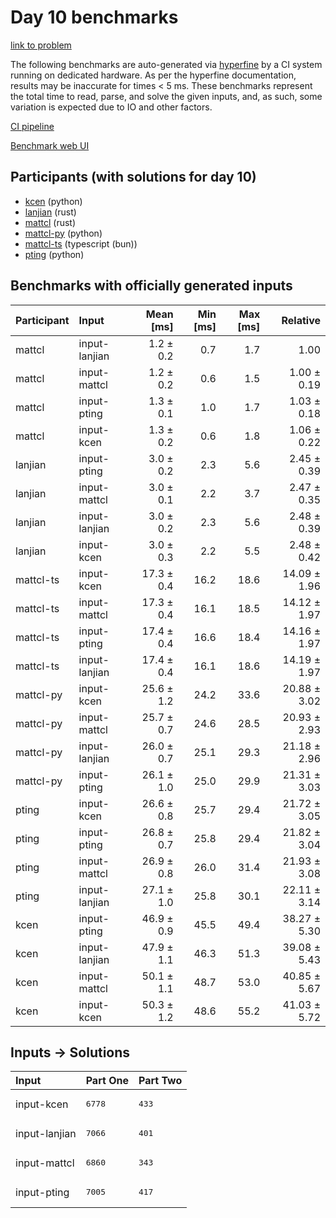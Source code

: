 # Day 10 benchmarks

[link to problem](https://adventofcode.com/2023/day/10)

The following benchmarks are auto-generated via
[hyperfine](https://github.com/sharkdp/hyperfine) by a CI system running on
dedicated hardware. As per the hyperfine documentation, results may be
inaccurate for times < 5 ms. These benchmarks represent the total time to read,
parse, and solve the given inputs, and, as such, some variation is expected due
to IO and other factors.

[CI pipeline](http://ci.papercode.net:8080/teams/main/pipelines/aoc2023)

[Benchmark web UI](https://aoc.ancalagon.black)


## Participants (with solutions for day 10)

- [kcen](https://github.com/kcen/aoc2023) (python)
- [lanjian](https://github.com/lanjian/aoc-2023) (rust)
- [mattcl](https://github.com/mattcl/aoc2023) (rust)
- [mattcl-py](https://github.com/mattcl/aoc2023-py) (python)
- [mattcl-ts](https://github.com/mattcl/aoc2023-js) (typescript (bun))
- [pting](https://github.com/pting/aoc2023) (python)


## Benchmarks with officially generated inputs

| Participant | Input | Mean [ms] | Min [ms] | Max [ms] | Relative |
|:---|:---|---:|---:|---:|---:|
| mattcl | input-lanjian | 1.2 ± 0.2 | 0.7 | 1.7 | 1.00 |
| mattcl | input-mattcl | 1.2 ± 0.2 | 0.6 | 1.5 | 1.00 ± 0.19 |
| mattcl | input-pting | 1.3 ± 0.1 | 1.0 | 1.7 | 1.03 ± 0.18 |
| mattcl | input-kcen | 1.3 ± 0.2 | 0.6 | 1.8 | 1.06 ± 0.22 |
| lanjian | input-pting | 3.0 ± 0.2 | 2.3 | 5.6 | 2.45 ± 0.39 |
| lanjian | input-mattcl | 3.0 ± 0.1 | 2.2 | 3.7 | 2.47 ± 0.35 |
| lanjian | input-lanjian | 3.0 ± 0.2 | 2.3 | 5.6 | 2.48 ± 0.39 |
| lanjian | input-kcen | 3.0 ± 0.3 | 2.2 | 5.5 | 2.48 ± 0.42 |
| mattcl-ts | input-kcen | 17.3 ± 0.4 | 16.2 | 18.6 | 14.09 ± 1.96 |
| mattcl-ts | input-mattcl | 17.3 ± 0.4 | 16.1 | 18.5 | 14.12 ± 1.97 |
| mattcl-ts | input-pting | 17.4 ± 0.4 | 16.6 | 18.4 | 14.16 ± 1.97 |
| mattcl-ts | input-lanjian | 17.4 ± 0.4 | 16.1 | 18.6 | 14.19 ± 1.97 |
| mattcl-py | input-kcen | 25.6 ± 1.2 | 24.2 | 33.6 | 20.88 ± 3.02 |
| mattcl-py | input-mattcl | 25.7 ± 0.7 | 24.6 | 28.5 | 20.93 ± 2.93 |
| mattcl-py | input-lanjian | 26.0 ± 0.7 | 25.1 | 29.3 | 21.18 ± 2.96 |
| mattcl-py | input-pting | 26.1 ± 1.0 | 25.0 | 29.9 | 21.31 ± 3.03 |
| pting | input-kcen | 26.6 ± 0.8 | 25.7 | 29.4 | 21.72 ± 3.05 |
| pting | input-pting | 26.8 ± 0.7 | 25.8 | 29.4 | 21.82 ± 3.04 |
| pting | input-mattcl | 26.9 ± 0.8 | 26.0 | 31.4 | 21.93 ± 3.08 |
| pting | input-lanjian | 27.1 ± 1.0 | 25.8 | 30.1 | 22.11 ± 3.14 |
| kcen | input-pting | 46.9 ± 0.9 | 45.5 | 49.4 | 38.27 ± 5.30 |
| kcen | input-lanjian | 47.9 ± 1.1 | 46.3 | 51.3 | 39.08 ± 5.43 |
| kcen | input-mattcl | 50.1 ± 1.1 | 48.7 | 53.0 | 40.85 ± 5.67 |
| kcen | input-kcen | 50.3 ± 1.2 | 48.6 | 55.2 | 41.03 ± 5.72 |


## Inputs -> Solutions

| Input | Part One | Part Two |
|:---|:---|:---|
|input-kcen|<pre>6778</pre>|<pre>433</pre>|
|input-lanjian|<pre>7066</pre>|<pre>401</pre>|
|input-mattcl|<pre>6860</pre>|<pre>343</pre>|
|input-pting|<pre>7005</pre>|<pre>417</pre>|